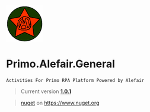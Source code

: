 ![logo](https://raw.githubusercontent.com/Alefair/Primo.Alefair/main/General/Images/alefair.png)
# Primo.Alefair.General

```
Activities For Primo RPA Platform Powered by Alefair
```

>Current version **[1.0.1](https://github.com/Alefair/Primo.Alefair/blob/main/General/Packages/Primo.Alefair.General.1.0.1.nupkg)**
>

>[nuget](https://www.nuget.org/packages/Primo.Alefair.General/1.0.1) on https://www.nuget.org
